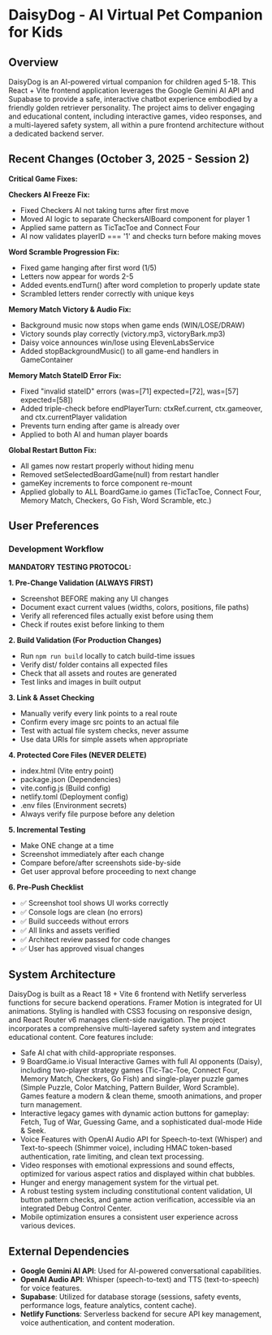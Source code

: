 # DaisyDog - AI Virtual Pet Companion for Kids

## Overview
DaisyDog is an AI-powered virtual companion for children aged 5-18. This React + Vite frontend application leverages the Google Gemini AI API and Supabase to provide a safe, interactive chatbot experience embodied by a friendly golden retriever personality. The project aims to deliver engaging and educational content, including interactive games, video responses, and a multi-layered safety system, all within a pure frontend architecture without a dedicated backend server.

## Recent Changes (October 3, 2025 - Session 2)
**Critical Game Fixes:**

**Checkers AI Freeze Fix:**
- Fixed Checkers AI not taking turns after first move
- Moved AI logic to separate CheckersAIBoard component for player 1
- Applied same pattern as TicTacToe and Connect Four
- AI now validates playerID === '1' and checks turn before making moves

**Word Scramble Progression Fix:**
- Fixed game hanging after first word (1/5)
- Letters now appear for words 2-5
- Added events.endTurn() after word completion to properly update state
- Scrambled letters render correctly with unique keys

**Memory Match Victory & Audio Fix:**
- Background music now stops when game ends (WIN/LOSE/DRAW)
- Victory sounds play correctly (victory.mp3, victoryBark.mp3)
- Daisy voice announces win/lose using ElevenLabsService
- Added stopBackgroundMusic() to all game-end handlers in GameContainer

**Memory Match StateID Error Fix:**
- Fixed "invalid stateID" errors (was=[71] expected=[72], was=[57] expected=[58])
- Added triple-check before endPlayerTurn: ctxRef.current, ctx.gameover, and ctx.currentPlayer validation
- Prevents turn ending after game is already over
- Applied to both AI and human player boards

**Global Restart Button Fix:**
- All games now restart properly without hiding menu
- Removed setSelectedBoardGame(null) from restart handler
- gameKey increments to force component re-mount
- Applied globally to ALL BoardGame.io games (TicTacToe, Connect Four, Memory Match, Checkers, Go Fish, Word Scramble, etc.)

## User Preferences
### Development Workflow
**MANDATORY TESTING PROTOCOL:**

**1. Pre-Change Validation (ALWAYS FIRST)**
- Screenshot BEFORE making any UI changes
- Document exact current values (widths, colors, positions, file paths)
- Verify all referenced files actually exist before using them
- Check if routes exist before linking to them

**2. Build Validation (For Production Changes)**
- Run `npm run build` locally to catch build-time issues
- Verify dist/ folder contains all expected files
- Check that all assets and routes are generated
- Test links and images in built output

**3. Link & Asset Checking**
- Manually verify every link points to a real route
- Confirm every image src points to an actual file
- Test with actual file system checks, never assume
- Use data URIs for simple assets when appropriate

**4. Protected Core Files (NEVER DELETE)**
- index.html (Vite entry point)
- package.json (Dependencies)
- vite.config.js (Build config)
- netlify.toml (Deployment config)
- .env files (Environment secrets)
- Always verify file purpose before any deletion

**5. Incremental Testing**
- Make ONE change at a time
- Screenshot immediately after each change
- Compare before/after screenshots side-by-side
- Get user approval before proceeding to next change

**6. Pre-Push Checklist**
- ✅ Screenshot tool shows UI works correctly
- ✅ Console logs are clean (no errors)
- ✅ Build succeeds without errors
- ✅ All links and assets verified
- ✅ Architect review passed for code changes
- ✅ User has approved visual changes

## System Architecture
DaisyDog is built as a React 18 + Vite 6 frontend with Netlify serverless functions for secure backend operations. Framer Motion is integrated for UI animations. Styling is handled with CSS3 focusing on responsive design, and React Router v6 manages client-side navigation. The project incorporates a comprehensive multi-layered safety system and integrates educational content. Core features include:
- Safe AI chat with child-appropriate responses.
- 9 BoardGame.io Visual Interactive Games with full AI opponents (Daisy), including two-player strategy games (Tic-Tac-Toe, Connect Four, Memory Match, Checkers, Go Fish) and single-player puzzle games (Simple Puzzle, Color Matching, Pattern Builder, Word Scramble). Games feature a modern & clean theme, smooth animations, and proper turn management.
- Interactive legacy games with dynamic action buttons for gameplay: Fetch, Tug of War, Guessing Game, and a sophisticated dual-mode Hide & Seek.
- Voice Features with OpenAI Audio API for Speech-to-text (Whisper) and Text-to-speech (Shimmer voice), including HMAC token-based authentication, rate limiting, and clean text processing.
- Video responses with emotional expressions and sound effects, optimized for various aspect ratios and displayed within chat bubbles.
- Hunger and energy management system for the virtual pet.
- A robust testing system including constitutional content validation, UI button pattern checks, and game action verification, accessible via an integrated Debug Control Center.
- Mobile optimization ensures a consistent user experience across various devices.

## External Dependencies
- **Google Gemini AI API**: Used for AI-powered conversational capabilities.
- **OpenAI Audio API**: Whisper (speech-to-text) and TTS (text-to-speech) for voice features.
- **Supabase**: Utilized for database storage (sessions, safety events, performance logs, feature analytics, content cache).
- **Netlify Functions**: Serverless backend for secure API key management, voice authentication, and content moderation.